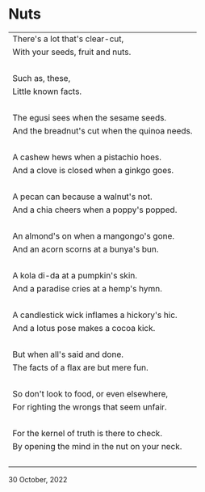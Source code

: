 # Nuts

|             |
| :-----------|
| There's a lot that's clear-cut, |
| With your seeds, fruit and nuts. |
| &nbsp; |
| Such as, these, |
| Little known facts. |
| &nbsp; |
| The egusi sees when the sesame seeds. |
| And the breadnut's cut when the quinoa needs. |
| &nbsp; |
| A cashew hews when a pistachio hoes. |
| And a clove is closed when a ginkgo goes. |
| &nbsp; |
| A pecan can because a walnut's not. |
| And a chia cheers when a poppy's popped. |
| &nbsp; |
| An almond's on when a mangongo's gone. |
| And an acorn scorns at a bunya's bun. |
| &nbsp; |
| A kola di-da at a pumpkin's skin. |
| And a paradise cries at a hemp's hymn. |
| &nbsp; |
| A candlestick wick inflames a hickory's hic. |
| And a lotus pose makes a cocoa kick. |
| &nbsp; |
| But when all's said and done. |
| The facts of a flax are but mere fun. |
| &nbsp; |
| So don't look to food, or even elsewhere, |
| For righting the wrongs that seem unfair. |
| &nbsp; |
| For the kernel of truth is there to check. |
| By opening the mind in the nut on your neck. |
| &nbsp; |

30 October, 2022
